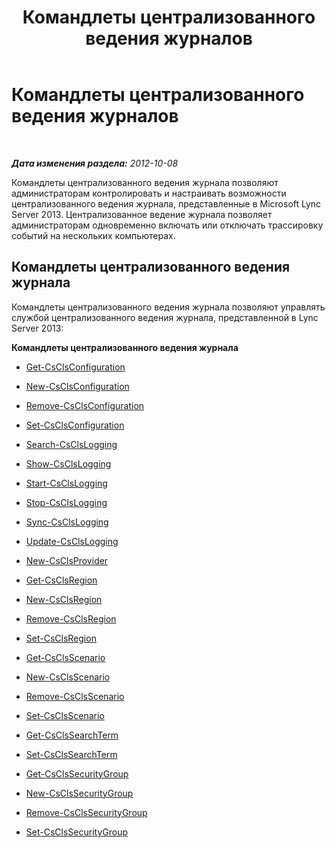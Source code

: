 ﻿---
title: Командлеты централизованного ведения журналов
TOCTitle: Командлеты централизованного ведения журналов
ms:assetid: 8ba5bcae-8b99-489c-9355-6e77d4ad9100
ms:mtpsurl: https://technet.microsoft.com/ru-ru/library/JJ205064(v=OCS.15)
ms:contentKeyID: 49310443
ms.date: 05/19/2016
mtps_version: v=OCS.15
ms.translationtype: HT
---

# Командлеты централизованного ведения журналов

 

_**Дата изменения раздела:** 2012-10-08_

Командлеты централизованного ведения журнала позволяют администраторам контролировать и настраивать возможности централизованного ведения журнала, представленные в Microsoft Lync Server 2013. Централизованное ведение журнала позволяет администраторам одновременно включать или отключать трассировку событий на нескольких компьютерах.

## Командлеты централизованного ведения журнала

Командлеты централизованного ведения журнала позволяют управлять службой централизованного ведения журнала, представленной в Lync Server 2013:

**Командлеты централизованного ведения журнала**

  - [Get-CsClsConfiguration](get-csclsconfiguration.md)

  - [New-CsClsConfiguration](new-csclsconfiguration.md)

  - [Remove-CsClsConfiguration](remove-csclsconfiguration.md)

  - [Set-CsClsConfiguration](set-csclsconfiguration.md)

  - [Search-CsClsLogging](search-csclslogging.md)

  - [Show-CsClsLogging](show-csclslogging.md)

  - [Start-CsClsLogging](start-csclslogging.md)

  - [Stop-CsClsLogging](stop-csclslogging.md)

  - [Sync-CsClsLogging](sync-csclslogging.md)

  - [Update-CsClsLogging](update-csclslogging.md)

  - [New-CsClsProvider](new-csclsprovider.md)

  - [Get-CsClsRegion](get-csclsregion.md)

  - [New-CsClsRegion](new-csclsregion.md)

  - [Remove-CsClsRegion](remove-csclsregion.md)

  - [Set-CsClsRegion](set-csclsregion.md)

  - [Get-CsClsScenario](get-csclsscenario.md)

  - [New-CsClsScenario](new-csclsscenario.md)

  - [Remove-CsClsScenario](remove-csclsscenario.md)

  - [Set-CsClsScenario](set-csclsscenario.md)

  - [Get-CsClsSearchTerm](get-csclssearchterm.md)

  - [Set-CsClsSearchTerm](set-csclssearchterm.md)

  - [Get-CsClsSecurityGroup](get-csclssecuritygroup.md)

  - [New-CsClsSecurityGroup](new-csclssecuritygroup.md)

  - [Remove-CsClsSecurityGroup](remove-csclssecuritygroup.md)

  - [Set-CsClsSecurityGroup](set-csclssecuritygroup.md)

